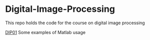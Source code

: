 # Digital-Image-Processing
This repo holds the code for the course on digital image processing

[DIP01]()
Some examples of Matlab usage
